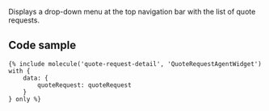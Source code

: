 Displays a drop-down menu at the top navigation bar with the list of quote requests.

## Code sample

```
{% include molecule('quote-request-detail', 'QuoteRequestAgentWidget') with {
    data: {
        quoteRequest: quoteRequest
    }
} only %}
```
